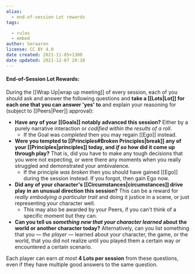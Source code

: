 ```yaml
---
alias:
  - end-of-session Lot rewards
tags:

  - rules
  - embed
author: Seraaron
license: CC BY 4.0
date created: 2021-11-05+1300
date updated: 2021-12-07 20:10
---
```


#### End-of-Session Lot Rewards:

During the [[Wrap Up|wrap up meeting]] of every session, each of you should ask and answer the following questions and **take a [[Lots|Lot]] for each one that you can answer 'yes' to** and explain your reasoning for (subject to [[Peers|Peer]] approval):

- **Have any of your [[Goals]] notably advanced this session?** Either by a purely narrative interaction or _codified within the results of a roll_.
	- If the Goal was _completed_ then you may regain [[Ego]] instead.
- **Were you tempted to [[Principles#Broken Principles|break]] any of your [[Principles|principles]] today, and _if so_ how did it come up through play?** That is, did you have to make any tough decisions that you were not expecting, or were there any moments when you really struggled and demonstrated your ambivalence.
	- If the principle _was broken_ then you should have gained [[Ego]] during the session instead. If you forgot, then gain Ego now.
- **Did any of your character's [[Circumstances|circumstances]] drive play in an unusual direction this session?** This can be a reward for _really embodying a particular trait_ and doing it justice in a scene, or just representing your character well.
	- This may also be awarded by your Peers, if you can't think of a specific moment but they can.
- **Can you tell us _something new that your character learned_ about the world or another character today?** Alternatively, can you list something that you — _the player_ — learned about your character, the game, or the world, that you did not realize until you played them a certain way or encountered a certain scenario.

Each player can earn _at most_ **4 Lots per session** from these questions, even if they have multiple good answers to the same question.